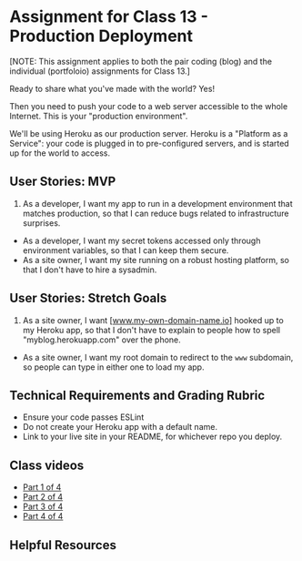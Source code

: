 # Assignment for Class 13 - Production Deployment

[NOTE: This assignment applies to both the pair coding (blog) and the individual (portfoloio) assignments for Class 13.]

Ready to share what you've made with the world? Yes!

Then you need to push your code to a web server accessible to the whole Internet. This is your "production environment".

We'll be using Heroku as our production server. Heroku is a "Platform as a Service": your code is plugged in to pre-configured servers, and is started up for the world to access.

## User Stories: MVP
 1. As a developer, I want my app to run in a development environment that matches production, so that I can reduce bugs related to infrastructure surprises.
 - As a developer, I want my secret tokens accessed only through environment variables, so that I can keep them secure.
 - As a site owner, I want my site running on a robust hosting platform, so that I don't have to hire a sysadmin.

## User Stories: Stretch Goals
 1. As a site owner, I want [www.my-own-domain-name.io] hooked up to my Heroku app, so that I don't have to explain to people how to spell "myblog.herokuapp.com" over the phone.
 - As a site owner, I want my root domain to redirect to the `www` subdomain, so people can type in either one to load my app.

## Technical Requirements and Grading Rubric
 - Ensure your code passes ESLint
 - Do not create your Heroku app with a default name.
 - Link to your live site in your README, for whichever repo you deploy.

 ## Class videos
  - [Part 1 of 4]()
  - [Part 2 of 4]()
  - [Part 3 of 4]()
  - [Part 4 of 4]()

 ## Helpful Resources

